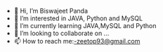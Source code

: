 - 👋 Hi, I’m Biswajeet Panda
- 👀 I’m interested in JAVA, Python and MySQL
- 🌱 I’m currently learning JAVA,MySQL and Python
- 💞️ I’m looking to collaborate on ...
- 📫 How to reach me:-zeetop93@gmail.com

<!---
zeetpanda24/zeetpanda24 is a ✨ special ✨ repository because its `README.md` (this file) appears on your GitHub profile.
You can click the Preview link to take a look at your changes.
--->
